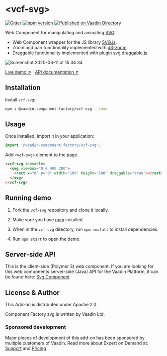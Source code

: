 # &lt;vcf-svg&gt;

[![Gitter](https://badges.gitter.im/Join%20Chat.svg)](https://gitter.im/vaadin/web-components?utm_source=badge&utm_medium=badge&utm_campaign=pr-badge)
[![npm version](https://badgen.net/npm/v/@vaadin-component-factory/vcf-svg)](https://www.npmjs.com/package/@vaadin-component-factory/vcf-svg)
[![Published on Vaadin Directory](https://img.shields.io/badge/Vaadin%20Directory-published-00b4f0.svg)](https://vaadin.com/directory/component/vaadin-component-factoryvcf-svg)

Web Component for manipulating and animating [SVG](https://developer.mozilla.org/en-US/docs/Web/SVG).

- Web Component wrapper for the JS library [SVG.js](https://svgjs.com/docs/3.0).
- Zoom and pan functionality implemented with [d3-zoom](https://github.com/d3/d3-zoom).
- Draggable functionality implemented with plugin [svg.draggable.js](https://github.com/svgdotjs/svg.draggable.js).

![Screenshot 2020-06-11 at 15 34 34](https://user-images.githubusercontent.com/3392815/84385972-2853ac00-abf9-11ea-8604-fef5a8d55315.png)

[Live demo ↗](https://vcf-svg.netlify.com)
|
[API documentation ↗](https://vcf-svg.netlify.com/api/#/elements/Vaadin.VcfSvg)

## Installation

Install `vcf-svg`:

```sh
npm i @vaadin-component-factory/vcf-svg --save
```

## Usage

Once installed, import it in your application:

```js
import '@vaadin-component-factory/vcf-svg';
```

Add `<vcf-svg>` element to the page.

```html
<vcf-svg zoomable>
  <svg viewbox="0 0 400 200">
    <rect x="0" y="0" width="100" height="100" draggable="true"></rect>
  </svg>
</vcf-svg>
```

## Running demo

1. Fork the `vcf-svg` repository and clone it locally.

1. Make sure you have [npm](https://www.npmjs.com/) installed.

1. When in the `vcf-svg` directory, run `npm install` to install dependencies.

1. Run `npm start` to open the demo.

## Server-side API

This is the client-side (Polymer 3) web component. If you are looking for this web components server-side (Java) API for the Vaadin Platform, it can be found here: [Svg Component](https://vaadin.com/directory/component/svg-component)



## License & Author

This Add-on is distributed under Apache 2.0

Component Factory svg is written by Vaadin Ltd.

### Sponsored development
Major pieces of development of this add-on has been sponsored by multiple customers of Vaadin. Read more  about Expert on Demand at: [Support](https://vaadin.com/support) and  [Pricing](https://vaadin.com/pricing)


